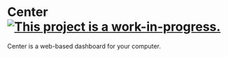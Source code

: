 # Center<br/>[![This project is a work-in-progress.](https://img.shields.io/badge/project%20status-work%20in%20progress-orange.svg)](https://github.com/shiyoungcedrickim/center)
Center is a web-based dashboard for your computer. 
